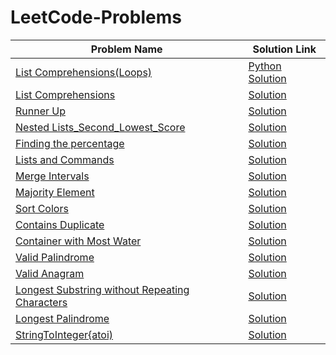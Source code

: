 # LeetCode-Problems
|Problem Name                |Solution Link|
|----------------------------|-------------|
|[List Comprehensions(Loops)](https://www.hackerrank.com/challenges/list-comprehensions/problem)  |[Python Solution](https://github.com/Omega1424/Hacker-Rank-Problems/blob/main/List_Comprehension_(Loops).py)|
|[List Comprehensions](https://www.hackerrank.com/challenges/list-comprehensions/problem)|[Solution](https://github.com/Omega1424/Hacker-Rank-Problems/blob/main/List_Comprehensions.py)|
|[Runner Up](https://www.hackerrank.com/challenges/find-second-maximum-number-in-a-list/problem?h_r=next-challenge&h_v=zen)|[Solution](https://github.com/Omega1424/Hacker-Rank-Problems/blob/main/Runner_Up.py)|
|[Nested Lists_Second_Lowest_Score](https://www.hackerrank.com/challenges/nested-list/problem)|[Solution](https://github.com/Omega1424/Hacker-Rank-Problems/blob/main/Nested_List_Second_Lowest_score.py)|
|[Finding the percentage](https://www.hackerrank.com/challenges/finding-the-percentage)|[Solution](https://github.com/Omega1424/Hacker-Rank-Problems/blob/main/Finding_the_percentage.py)|
|[Lists and Commands](https://www.hackerrank.com/challenges/python-lists/problem)|[Solution](https://github.com/Omega1424/Hacker-Rank-Problems/blob/main/Lists_and_Commands.py)|
|[Merge Intervals](https://leetcode.com/problems/merge-intervals/)|[Solution](https://github.com/Omega1424/Hacker-Rank-Problems/blob/main/MergeIntervals.py)|
|[Majority Element](https://leetcode.com/problems/majority-element/)|[Solution](https://github.com/Omega1424/Hacker-Rank-Problems/blob/main/MajorityElement.py)|
|[Sort Colors](https://leetcode.com/problems/sort-colors/)|[Solution](https://github.com/Omega1424/Hacker-Rank-Problems/blob/main/SortColors.py)|
|[Contains Duplicate](https://leetcode.com/problems/contains-duplicate/)|[Solution](https://github.com/Omega1424/Hacker-Rank-Problems/blob/main/ContainsDuplicate.py)|
|[Container with Most Water](https://leetcode.com/problems/container-with-most-water/submissions/)|[Solution](https://github.com/Omega1424/Hacker-Rank-Problems/blob/main/ContainerwithmostWater.py)|
|[Valid Palindrome](https://leetcode.com/problems/valid-palindrome/)|[Solution](https://github.com/Omega1424/Hacker-Rank-Problems/blob/main/ValidPalindrome.py)|
|[Valid Anagram](https://leetcode.com/problems/valid-anagram/)|[Solution](https://github.com/Omega1424/Hacker-Rank-Problems/blob/main/ValidAnagram.py)|
|[Longest Substring without Repeating Characters](https://leetcode.com/problems/longest-substring-without-repeating-characters/)|[Solution](https://github.com/Omega1424/LeetCode-Problems/blob/main/LongestSubstringWithoutRepeating.py)|
|[Longest Palindrome](https://leetcode.com/problems/longest-palindrome/)|[Solution](https://github.com/Omega1424/LeetCode-Problems/blob/main/LongestPalindrome.py)|
|[StringToInteger{atoi)](https://leetcode.com/problems/string-to-integer-atoi/)|[Solution](https://github.com/Omega1424/LeetCode-Problems/blob/main/StringToInteger(atoi).py)|
